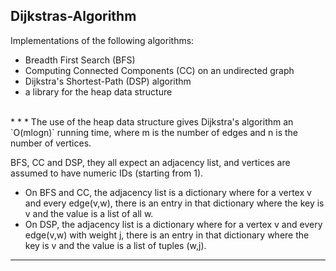 Dijkstras-Algorithm
-------------------

Implementations of the following algorithms:
* Breadth First Search (BFS)
* Computing Connected Components (CC) on an undirected graph
* Dijkstra's Shortest-Path (DSP) algorithm
* a library for the heap data structure

<br>
* * *
The use of the heap data structure gives Dijkstra's algorithm an `O(mlogn)` running time, where m is the number of edges and n is the number of vertices.

BFS, CC and DSP, they all expect an adjacency list, and vertices are assumed to have numeric IDs (starting from 1).
* On BFS and CC, the adjacency list is a dictionary where for a vertex v and every edge(v,w), there is an entry in that dictionary where the key is v and the value is a list of all w.
* On DSP, the adjacency list is a dictionary where for a vertex v and every edge(v,w) with weight j, there is an entry in that dictionary where the key is v and the value is a list of tuples (w,j).

* * *

